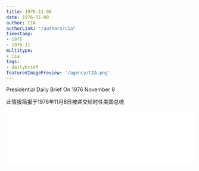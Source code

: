 ```yaml
---
title: 1976-11-08
date: 1976-11-08
author: CIA 
authorLink: "/authors/cia"
timestamp: 
- 1976
- 1976-11
multitype: 
- cia
tags: 
- dailybrief
featuredImagePreview: '/agency/CIA.png'
---
```



Presidential Daily Brief On 1976 November 8

此情报简报于1976年11月8日被递交给时任美国总统

<!--more-->





<div id="over" style="width:100%; overflow:hidden"> <iframe id="sFrame" name="sFrame" frameborder="no" border="0"  allowfullscreen marginwidth="0" scrolling="no" src = " /CIA/1976-11-08.html "  style = " position:absulute; width: 806px; top: 300;" > </iframe> </div>
